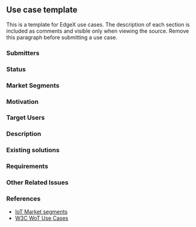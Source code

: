 ## Use case template <!-- Replace with use case title -->
This is a template for EdgeX use cases. The description of each section is included as comments and visible only when viewing the source. Remove this paragraph before submitting a use case.

### Submitters
<!-- List use case submitters

Format:
- Name (Organization)
-->

### Status
<!-- Status of the submission and date. 
Status is one of: accepted, amended, deprecated
Date is ISO 8601 (YYYY-MM-DD)

E.g.:
- [accepted](URL of PR) (2022-04-01)
- [amended](URL of PR) (2022-05-01)
-->

### Market Segments
<!-- What IoT market segments does this use case address? 
Examples are:
- Home (home automation, home improvement, energy efficiency)
- Lifestyle (wearable computing, entertainment and music, family, leisure, pets, toys, drones)
- Health (fitness, monitoring, measurement, diagnosis, surgery, patience care)
- Mobility (connected cars, eBikes, aerospace & airports, marine, rail & stations, automotive, traffic)
- Retail (stores, shops, convenience)
- Energy (transmission & distribution, fossil, nuclear, alternative)
- Cities (infrastructure, water & wastewater, HVAC, lighting, security, life safety)
- Manufacturing (mining, oil & gas, production, supply chain)
- Public & Services (schools, universities, government, banking, insurance, administration, commercial services)
- Other (environment, military, agriculture, hospitality)

Reference and more details: https://iot-analytics.com/iot-market-segments-analysis/

Name both the category and industry, e.g.:
- Retail (stores, convenience)
-->

### Motivation
<!-- Summarize the problems that are solved by the use case and why they are important in the relevant domain -->

### Target Users
<!-- List all stakeholders that are involved in the use case from the following list:
- Device Manufacturer
- Device Owner
- Device User
- Device Maintainer
- Cloud Provider
- Service Provider
- Network Operator
- Software Developer
- Software Deployer
-->

### Description
<!-- Provide the description of the use case from target users' perspective -->

### Existing solutions
<!-- How is the given use case currently implemented in the industry? List and describe each approach. Highlight possible gaps. -->

### Requirements
<!-- Provide a list of (non-)functional requirements that aren't addressed by EdgeX with references to corresponding feature request Github issues.
Include security and privacy requirements that are specific to the given domain.

Format:
- Summary ([repo#issue-num](URL))
-->

### Other Related Issues
<!-- List any reported issues that are relevant and useful to support this use case but aren't feature requests mapped to requirements. 

Format:
- [Issue Title](URL) - the relevance
-->

### References
<!-- List additional references -->
- [IoT Market segments](https://iot-analytics.com/iot-market-segments-analysis/)
- [W3C WoT Use Cases](https://www.w3.org/TR/wot-usecases)
